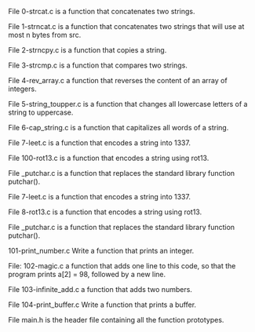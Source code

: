 File 0-strcat.c is a function that concatenates two strings.

File 1-strncat.c is a function that concatenates two strings that will use at most n bytes from src.

File 2-strncpy.c is a function that copies a string.

File 3-strcmp.c is a function that compares two strings.

File 4-rev_array.c a function that reverses the content of an array of integers.

File 5-string_toupper.c is a function that changes all lowercase letters of a string to uppercase.

File 6-cap_string.c is a function that capitalizes all words of a string.

File 7-leet.c is a function that encodes a string into 1337.

File  100-rot13.c is a function that encodes a string using rot13.

File _putchar.c is a function that replaces the standard library function putchar().

File 7-leet.c is a function that encodes a string into 1337.

File 8-rot13.c is a function that encodes a string using rot13.

File _putchar.c is a function that replaces the standard library function putchar().

101-print_number.c Write a function that prints an integer.

File: 102-magic.c a function that adds one line to this code, so that the program prints a[2] = 98, followed by a new line.

File 103-infinite_add.c a function that adds two numbers.

File 104-print_buffer.c Write a function that prints a buffer.

File main.h is the header file containing all the function prototypes.
